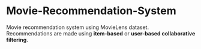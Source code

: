 # Movie-Recommendation-System
Movie recommendation system using MovieLens dataset.
<br />
Recommendations are made using **item-based** or **user-based collaborative filtering**.
